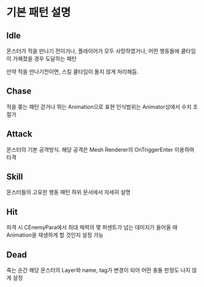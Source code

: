 # 기본 패턴 설명

## Idle

몬스터가 적을 만나기 전이거나, 플레이어가 모두 사망하였거나, 어떤 행동들에 쿨타임이 가해졌을 경우 도달하는 패턴

만약 적을 만나기전이면, 스킬 쿨타임이 돌지 않게 처리해둠.

## Chase

적을 쫒는 패턴 걷거나 뛰는 Animation으로 표현 인식범위는 Animator상에서 수치 조절가

## Attack

몬스터의 기본 공격방식. 해당 공격은 Mesh Renderer의 OnTriggerEnter 이용하여 타격

## Skill

몬스터들의 고유한 행동 패턴 하위 문서에서 자세히 설명

## Hit

피격 시 CEnemyPara에서 최대 체력의 몇 퍼센트가 넘는 데미지가 들어올 때 Animation을 재생하게 할 것인지 설정 가능

## Dead

죽는 순간 해당 몬스터의 Layer와 name, tag가 변경이 되어 어떤 충돌 판정도 나지 않게 설정



 

